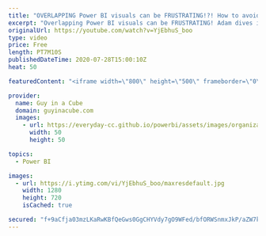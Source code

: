 ```yaml
---
title: "OVERLAPPING Power BI visuals can be FRUSTRATING!?! How to avoid?"
excerpt: "Overlapping Power BI visuals can be FRUSTRATING! Adam dives in to show you some tinkering to possibly avoid the situation.  Download Sample: https://guyinacu.be/overlapsample  📢 Become a member: https://guyinacu.be/membership   *******************  Want to take your Power BI skills to the next level?"
originalUrl: https://youtube.com/watch?v=YjEbhuS_boo
type: video
price: Free
length: PT7M10S
publishedDateTime: 2020-07-28T15:00:10Z
heat: 50

featuredContent: "<iframe width=\"800\" height=\"500\" frameborder=\"0\" src=\"https://www.youtube.com/embed/YjEbhuS_boo\" allow=\"accelerometer; autoplay; encrypted-media; gyroscope; picture-in-picture\" allowfullscreen></iframe>"

provider:
  name: Guy in a Cube
  domain: guyinacube.com
  images:
    - url: https://everyday-cc.github.io/powerbi/assets/images/organizations/guyinacube.com-50x50.jpg
      width: 50
      height: 50

topics:
  - Power BI

images:
  - url: https://i.ytimg.com/vi/YjEbhuS_boo/maxresdefault.jpg
    width: 1280
    height: 720
    isCached: true

secured: "f+9aCfja03mzLKaRwKBfQeGws0GgCHYVdy7gO9WFed/bfORWSnmxJkP/aZW7k5VPKDGVGcRUJIh+HqYtqiImhgqOoAROMeeoaMslmLdQn3qFQZHP1YWtWFVRHUP9sVtXHvCLPQnxznvsdwlSx3gxeEubDI1/zcdt+VtTUkrfsaRWeUTSMId+Wp4DwCA+Vl3Op4dZZ9SuDRgMPfVNxuIFD6eAMD4AX+ukzLG2nLMy3DTIBDqYGSH4G1NPm8Qndyl8wxNB0lKomeAwhvigm3CkSA5CDDU2HbAzuRxvvMcBtRtYPJONHyuHdENbtCNTy+tmQHWSstSXmXOhRESBQQxu1s2CqE2UxDZnV6ogJCqVoD53ndeJnLBkN5RsckRtMuxa33un1VVajfELMYmeTU7+R6oSkF17M67hIdKFZ0iFLuU=;UE+OoWvZGlY7CoQDHNcuxQ=="
---
```


